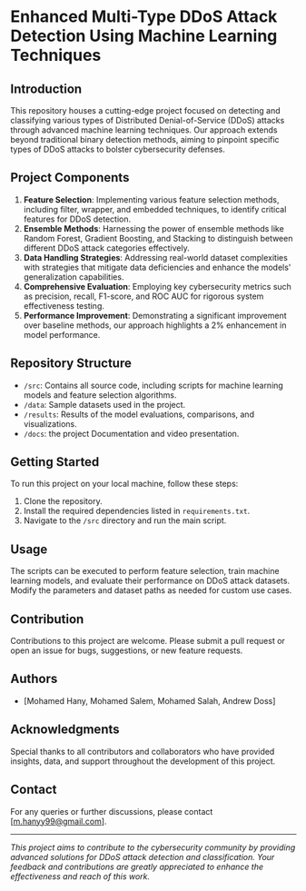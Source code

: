 # Enhanced Multi-Type DDoS Attack Detection Using Machine Learning Techniques

## Introduction
This repository houses a cutting-edge project focused on detecting and classifying various types of Distributed Denial-of-Service (DDoS) attacks through advanced machine learning techniques. Our approach extends beyond traditional binary detection methods, aiming to pinpoint specific types of DDoS attacks to bolster cybersecurity defenses.

## Project Components
1. **Feature Selection**: Implementing various feature selection methods, including filter, wrapper, and embedded techniques, to identify critical features for DDoS detection.
2. **Ensemble Methods**: Harnessing the power of ensemble methods like Random Forest, Gradient Boosting, and Stacking to distinguish between different DDoS attack categories effectively.
3. **Data Handling Strategies**: Addressing real-world dataset complexities with strategies that mitigate data deficiencies and enhance the models' generalization capabilities.
4. **Comprehensive Evaluation**: Employing key cybersecurity metrics such as precision, recall, F1-score, and ROC AUC for rigorous system effectiveness testing.
5. **Performance Improvement**: Demonstrating a significant improvement over baseline methods, our approach highlights a 2% enhancement in model performance.

## Repository Structure
- `/src`: Contains all source code, including scripts for machine learning models and feature selection algorithms.
- `/data`: Sample datasets used in the project.
- `/results`: Results of the model evaluations, comparisons, and visualizations.
- `/docs`: the project Documentation and video presentation.

## Getting Started
To run this project on your local machine, follow these steps:
1. Clone the repository.
2. Install the required dependencies listed in `requirements.txt`.
3. Navigate to the `/src` directory and run the main script.

## Usage
The scripts can be executed to perform feature selection, train machine learning models, and evaluate their performance on DDoS attack datasets. Modify the parameters and dataset paths as needed for custom use cases.

## Contribution
Contributions to this project are welcome. Please submit a pull request or open an issue for bugs, suggestions, or new feature requests.


## Authors
- [Mohamed Hany, Mohamed Salem, Mohamed Salah, Andrew Doss]

## Acknowledgments
Special thanks to all contributors and collaborators who have provided insights, data, and support throughout the development of this project.

## Contact
For any queries or further discussions, please contact [m.hanyy99@gmail.com].

---

_This project aims to contribute to the cybersecurity community by providing advanced solutions for DDoS attack detection and classification. Your feedback and contributions are greatly appreciated to enhance the effectiveness and reach of this work._

